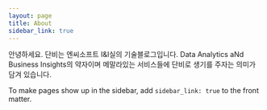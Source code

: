 ```yaml
---
layout: page
title: About
sidebar_link: true
---
```


<p class="message">
  <!--Hey there! This page is included as an example. Feel free to customize it
  for your own use upon downloading. Carry on! -->
  안녕하세요. 단비는 엔씨소프트 I&I실의 기술블로그입니다. 
  Data Analytics aNd Business Insights의 약자이며 메말라있는 서비스들에 단비로 생기를 주자는 의미가 담겨 있습니다.
</p>

To make pages show up in the sidebar, add `sidebar_link: true` to the front
matter.